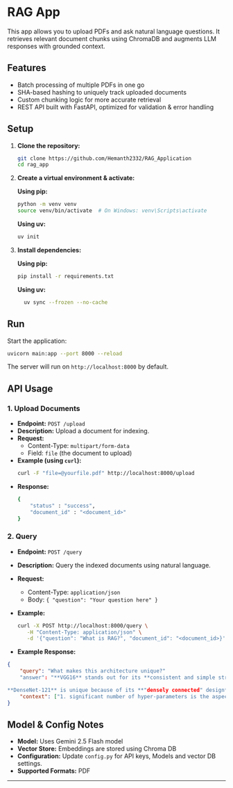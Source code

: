 # RAG App

This app allows you to upload PDFs and ask natural language questions. It retrieves relevant document chunks using ChromaDB and augments LLM responses with grounded context.

## Features
- Batch processing of multiple PDFs in one go  
- SHA-based hashing to uniquely track uploaded documents  
- Custom chunking logic for more accurate retrieval  
- REST API built with FastAPI, optimized for validation & error handling

## Setup

1. **Clone the repository:**
    ```bash
    git clone https://github.com/Hemanth2332/RAG_Application
    cd rag_app
    ```

2. **Create a virtual environment & activate:**

    **Using pip:**
    ```bash
    python -m venv venv
    source venv/bin/activate  # On Windows: venv\Scripts\activate
    ```

    **Using uv:**
    ```bash
    uv init
    ```

3. **Install dependencies:**
    
    **Using pip:**
    ```bash
    pip install -r requirements.txt
    ```

    **Using uv:**
    ```bash
      uv sync --frozen --no-cache
    ```

## Run

Start the application:
```bash
uvicorn main:app --port 8000 --reload
```
The server will run on `http://localhost:8000` by default.

## API Usage

### 1. Upload Documents

- **Endpoint:** `POST /upload`
- **Description:** Upload a document for indexing.
- **Request:**
  - Content-Type: `multipart/form-data`
  - Field: `file` (the document to upload)
- **Example (using `curl`):**
  ```bash
  curl -F "file=@yourfile.pdf" http://localhost:8000/upload
  ```
- **Response:**
    ```bash
    {
        "status" : "success",
        "document_id" : "<document_id>"
    }

### 2. Query

- **Endpoint:** `POST /query`
- **Description:** Query the indexed documents using natural language.
- **Request:**
  - Content-Type: `application/json`
  - Body: `{ "question": "Your question here" }`
- **Example:**
  ```bash
  curl -X POST http://localhost:8000/query \
     -H "Content-Type: application/json" \
     -d '{"question": "What is RAG?", "document_id": "<document_id>}'
  ```

- **Example Response:**

```json
{
    "query": "What makes this architecture unique?"
    "answer": "**VGG16** stands out for its **consistent and simple structure**. It repeatedly uses the same small (3x3) convolution filters and max pool layers throughout its 16 layers. This uniform design makes it very deep and results in a large number of parameters (around 138 million).

**DenseNet-121** is unique because of its **"densely connected" design**. Instead of traditional sequential layers, every layer in a DenseNet is directly connected to all preceding layers. It achieves this by concatenating the feature maps from all previous layers and using them as input. This unique connection method allows DenseNets to be more parameter-efficient than comparable networks.",
    "context": ["1. significant number of hyper-parameters is the aspect of VGG16 that stands out the most. The number 16 in VGG16 refers to the fact that the structure is comprised....", ]
}
```

## Model & Config Notes

- **Model:** Uses Gemini 2.5 Flash model
- **Vector Store:** Embeddings are stored using Chroma DB
- **Configuration:** Update `config.py` for API keys, Models and vector DB settings.
- **Supported Formats:** PDF
---
